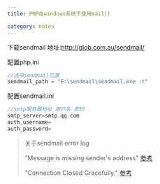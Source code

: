 ```yaml
---
title: PHP在windows系统下使用mail()

category: notes
---
```

下载sendmail 地址:http://glob.com.au/sendmail/

配置php.ini

```php
//选择sendmail位置
sendmail_path = "E:\sendmail\sendmail.exe -t"
```

配置sendmail.ini

```php
//smtp服务器地址 用户名 密码
smtp_server=smtp.qq.com
auth_username=
auth_password=
```

> 关于sendmail error log
>
> "Message is missing sender's address" [参考](http://php.net/manual/zh/function.mail.php)
>
> "Connection Closed Gracefully." [参考](http://know.mailsbestfriend.com/sendmail_wamp_server_errors_when_trying_to_send_email--1849283668.shtml)
